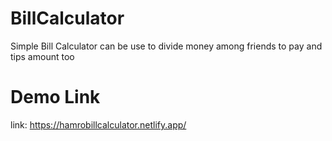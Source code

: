 # BillCalculator
Simple Bill Calculator can be use to divide money among friends to pay and tips amount too

# Demo Link
link: https://hamrobillcalculator.netlify.app/
